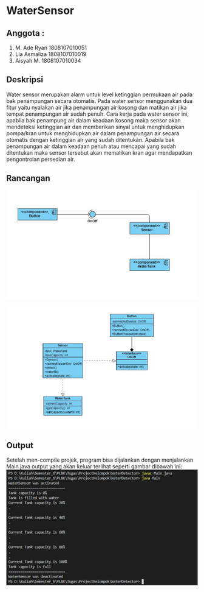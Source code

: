# WaterSensor
## Anggota :
1. M. Ade Ryan 1808107010051
2. Lia Asmaliza 1808107010019
3. Aisyah M. 1808107010034

## Deskripsi
Water sensor merupakan alarm untuk level ketinggian permukaan air pada bak penampungan secara otomatis. 
Pada water sensor menggunakan dua fitur yaitu  nyalakan air jika penampungan air kosong dan matikan air jika tempat penampungan air sudah penuh.  Cara kerja pada water sensor ini, apabila bak penampung air dalam keadaan kosong maka sensor akan mendeteksi ketinggian air dan memberikan sinyal untuk menghidupkan pompa/kran untuk menghidupkan air dalam penampungan air secara otomatis dengan ketinggian air yang sudah ditentukan. Apabila bak penampungan air dalam keadaan penuh atau mencapai yang sudah ditentukan maka sensor tersebut akan mematikan kran agar mendapatkan pengontrolan persedian air.

## Rancangan
![Component Diagram](/images/component%20diagram.jpg)

![Class Diagram](/images/class%20diagram.JPG)

## Output
Setelah men-compile projek, program bisa dijalankan dengan menjalankan Main.java output yang akan keluar terlihat seperti gambar dibawah ini:
![Output](/images/output.JPG)
